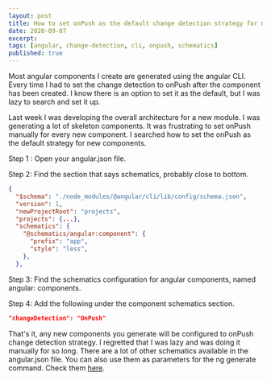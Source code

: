 ```yaml
---
layout: post
title: How to set onPush as the default change detection strategy for new Angular components?
date: 2020-09-07
excerpt: 
tags: [angular, change-detection, cli, onpush, schematics]
published: true
---
```

Most angular components I create are generated using the angular CLI. Every time I had to set the change detection to onPush after the component has been created. I know there is an option to set it as the default, but I was lazy to search and set it up.

Last week I was developing the overall architecture for a new module. I was generating a lot of skeleton components. It was frustrating to set onPush manually for every new component. I searched  how to set the onPush as the default strategy for new components.

Step 1 : Open your angular.json file.

Step 2: Find the section that says schematics, probably close to bottom.

```json
{
  "$schema": "./node_modules/@angular/cli/lib/config/schema.json",
  "version": 1,
  "newProjectRoot": "projects",
  "projects": {...},
  "schematics": {
    "@schematics/angular:component": {
      "prefix": "app",
      "style": "less",
    },
  },
```

Step 3: Find the schematics configuration for angular components, named angular: components.

Step 4: Add the following under the component schematics section.

```json
"changeDetection": "OnPush"
```

That's it, any new components you generate will be configured to onPush change detection strategy. I regretted that I was lazy and was doing it manually for so long. There are a lot of other schematics available in the angular.json file. You can also use them as parameters for the ng generate command. Check them [here](https://angular.io/cli/generate).
